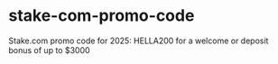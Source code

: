 # stake-com-promo-code
Stake.com promo code for 2025: HELLA200 for a welcome or deposit bonus of up to $3000
